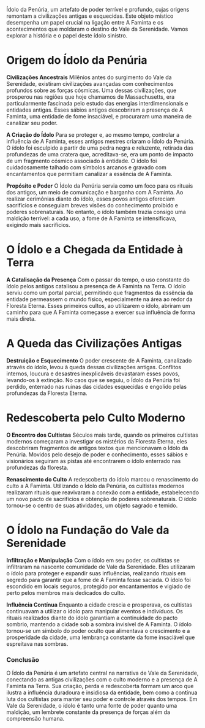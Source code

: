 Ídolo da Penúria, um artefato de poder terrível e profundo, cujas origens remontam a civilizações antigas e esquecidas. Este objeto místico desempenha um papel crucial na ligação entre A Faminta e os acontecimentos que moldaram o destino do Vale da Serenidade. Vamos explorar a história e o papel deste ídolo sinistro.

# **Origem do Ídolo da Penúria**

**Civilizações Ancestrais** Milênios antes do surgimento do Vale da Serenidade, existiram civilizações avançadas com conhecimentos profundos sobre as forças cósmicas. Uma dessas civilizações, que prosperou nas regiões que hoje chamamos de Massachusetts, era particularmente fascinada pelo estudo das energias interdimensionais e entidades antigas. Esses sábios antigos descobriram a presença de A Faminta, uma entidade de fome insaciável, e procuraram uma maneira de canalizar seu poder.

**A Criação do Ídolo** Para se proteger e, ao mesmo tempo, controlar a influência de A Faminta, esses antigos mestres criaram o Ídolo da Penúria. O ídolo foi esculpido a partir de uma pedra negra e reluzente, retirada das profundezas de uma cratera que, acreditava-se, era um ponto de impacto de um fragmento cósmico associado à entidade. O ídolo foi cuidadosamente talhado com símbolos arcanos e gravado com encantamentos que permitiam canalizar a essência de A Faminta.

**Propósito e Poder** O Ídolo da Penúria servia como um foco para os rituais dos antigos, um meio de comunicação e barganha com A Faminta. Ao realizar cerimônias diante do ídolo, esses povos antigos ofereciam sacrifícios e conseguiam breves visões do conhecimento proibido e poderes sobrenaturais. No entanto, o ídolo também trazia consigo uma maldição terrível: a cada uso, a fome de A Faminta se intensificava, exigindo mais sacrifícios.

# **O Ídolo e a Chegada da Entidade à Terra**

**A Catalisação da Presença** Com o passar do tempo, o uso constante do ídolo pelos antigos catalisou a presença de A Faminta na Terra. O ídolo serviu como um portal parcial, permitindo que fragmentos da essência da entidade permeassem o mundo físico, especialmente na área ao redor da Floresta Eterna. Esses primeiros cultos, ao utilizarem o ídolo, abriram um caminho para que A Faminta começasse a exercer sua influência de forma mais direta.

# **A Queda das Civilizações Antigas**

**Destruição e Esquecimento** O poder crescente de A Faminta, canalizado através do ídolo, levou à queda dessas civilizações antigas. Conflitos internos, loucura e desastres inexplicáveis devastaram esses povos, levando-os à extinção. No caos que se seguiu, o Ídolo da Penúria foi perdido, enterrado nas ruínas das cidades esquecidas e engolido pelas profundezas da Floresta Eterna.

# **Redescoberta pelo Culto Moderno**

**O Encontro dos Cultistas** Séculos mais tarde, quando os primeiros cultistas modernos começaram a investigar os mistérios da Floresta Eterna, eles descobriram fragmentos de antigos textos que mencionavam o Ídolo da Penúria. Movidos pelo desejo de poder e conhecimento, esses sábios e visionários seguiram as pistas até encontrarem o ídolo enterrado nas profundezas da floresta.

**Renascimento do Culto** A redescoberta do ídolo marcou o renascimento do culto a A Faminta. Utilizando o Ídolo da Penúria, os cultistas modernos realizaram rituais que reavivaram a conexão com a entidade, estabelecendo um novo pacto de sacrifícios e obtenção de poderes sobrenaturais. O ídolo tornou-se o centro de suas atividades, um objeto sagrado e temido.

# **O Ídolo na Fundação do Vale da Serenidade**

**Infiltração e Manipulação** Com o ídolo em seu poder, os cultistas se infiltraram na nascente comunidade de Vale da Serenidade. Eles utilizaram o ídolo para proteger e expandir suas influências, realizando rituais em segredo para garantir que a fome de A Faminta fosse saciada. O ídolo foi escondido em locais seguros, protegido por encantamentos e vigiado de perto pelos membros mais dedicados do culto.

**Influência Contínua** Enquanto a cidade crescia e prosperava, os cultistas continuavam a utilizar o ídolo para manipular eventos e indivíduos. Os rituais realizados diante do ídolo garantiam a continuidade do pacto sombrio, mantendo a cidade sob a sombra invisível de A Faminta. O ídolo tornou-se um símbolo do poder oculto que alimentava o crescimento e a prosperidade da cidade, uma lembrança constante da fome insaciável que espreitava nas sombras.

### **Conclusão**

O Ídolo da Penúria é um artefato central na narrativa de Vale da Serenidade, conectando as antigas civilizações com o culto moderno e a presença de A Faminta na Terra. Sua criação, perda e redescoberta formam um arco que ilustra a influência duradoura e insidiosa da entidade, bem como a contínua luta dos cultistas para manter seu poder e controle através dos tempos. Em Vale da Serenidade, o ídolo é tanto uma fonte de poder quanto uma maldição, um lembrete constante da presença de forças além da compreensão humana.